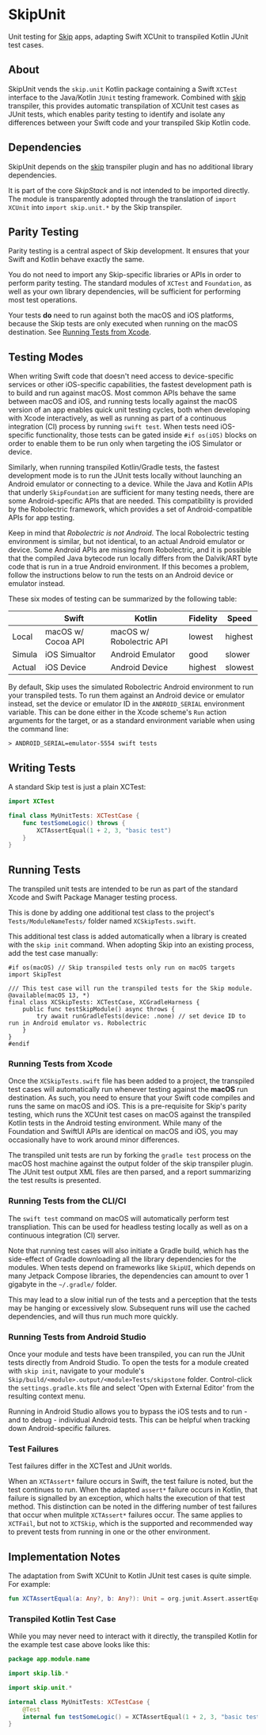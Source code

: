 # SkipUnit

Unit testing for [Skip](https://skip.tools) apps, adapting Swift XCUnit to transpiled Kotlin JUnit test cases.

## About

SkipUnit vends the `skip.unit` Kotlin package containing a Swift `XCTest` interface to the Java/Kotlin `JUnit` testing framework.
Combined with [skip](https://source.skip.tools/skip) transpiler, this provides automatic transpilation of XCUnit test cases as JUnit tests, which enables parity testing to identify and isolate any differences between your Swift code and your transpiled Skip Kotlin code.

## Dependencies

SkipUnit depends on the [skip](https://source.skip.tools/skip) transpiler plugin and has no additional library dependencies.

It is part of the core *SkipStack* and is not intended to be imported directly.
The module is transparently adopted through the translation of `import XCUnit` into `import skip.unit.*` by the Skip transpiler.

## Parity Testing

Parity testing is a central aspect of Skip development. It ensures that your Swift and Kotlin behave exactly the same.

You do not need to import any Skip-specific libraries or APIs in order to perform parity testing. 
The standard modules of `XCTest` and `Foundation`, as well as your own library dependencies, will be sufficient for performing most test operations.

Your tests **do** need to run against both the macOS and iOS platforms, because the Skip tests are only executed when running on the macOS destination. See [Running Tests from Xcode](#running-tests-from-xcode).

## Testing Modes

When writing Swift code that doesn't need access to device-specific services or other iOS-specific capabilities, the fastest development path is to build and run against macOS. Most common APIs behave the same between macOS and iOS, and running tests locally against the macOS version of an app enables quick unit testing cycles, both when developing with Xcode interactively, as well as running as part of a continuous integration (CI) process by running `swift test`. When tests need iOS-specific functionality, those tests can be gated inside `#if os(iOS)` blocks on order to enable them to be run only when targeting the iOS Simulator or device.

Similarly, when running transpiled Kotlin/Gradle tests, the fastest development mode is to run the JUnit tests locally without launching an Android emulator or connecting to a device. While the Java and Kotlin APIs that underly `SkipFoundation` are sufficient for many testing needs, there are some Android-specific APIs that are needed. This compatibility is provided by the Robolectric framework, which provides a set of Android-compatible APIs for app testing. 

Keep in mind that *Robolectric is not Android*. The local Robolectric testing environment is similar, but not identical, to an actual Android emulator or device. Some Android APIs are missing from Robolectric, and it is possible that the compiled Java bytecode run locally differs from the Dalvik/ART byte code that is run in a true Android environment. If this becomes a problem, follow the instructions below to run the tests on an Android device or emulator instead.

These six modes of testing can be summarized by the following table:

|          | Swift              | Kotlin           | Fidelity | Speed |
| ---------|--------------------|------------------|----------|-------|
| Local    | macOS w/ Cocoa API | macOS w/ Robolectric API | lowest | highest |
| Simula   | iOS Simualtor      | Android Emulator | good | slower |
| Actual   | iOS Device         | Android Device   | highest | slowest |


By default, Skip uses the simulated Robolectric Android environment to run your transpiled tests. To run them against an Android device or emulator instead, set the device or emulator ID in the `ANDROID_SERIAL` environment variable. This can be done either in the Xcode scheme's `Run` action arguments for the target, or as a standard environment variable when using the command line:

```shell
> ANDROID_SERIAL=emulator-5554 swift tests
```

## Writing Tests

A standard Skip test is just a plain XCTest:

```swift
import XCTest

final class MyUnitTests: XCTestCase {
    func testSomeLogic() throws {
        XCTAssertEqual(1 + 2, 3, "basic test")
    }
}
```

## Running Tests

The transpiled unit tests are intended to be run as part of the standard Xcode and Swift Package Manager testing process.

This is done by adding one additional test class to the project's `Tests/ModuleNameTests/` folder named `XCSkipTests.swift`.

This additional test class is added automatically when a library is created with the `skip init` command. 
When adopting Skip into an existing process, add the test case manually:

```
#if os(macOS) // Skip transpiled tests only run on macOS targets
import SkipTest

/// This test case will run the transpiled tests for the Skip module.
@available(macOS 13, *)
final class XCSkipTests: XCTestCase, XCGradleHarness {
    public func testSkipModule() async throws {
        try await runGradleTests(device: .none) // set device ID to run in Android emulator vs. Robolectric
    }   
}       
#endif
```

### Running Tests from Xcode

Once the `XCSkipTests.swift` file has been added to a project, the transpiled test cases will automatically run whenever testing against the **macOS** run destination.
As such, you need to ensure that your Swift code compiles and runs the same on macOS and iOS.
This is a pre-requisite for Skip's parity testing, which runs the XCUnit test cases on macOS against the transpiled Kotlin tests in the Android testing environment. While many of the Foundation and SwiftUI APIs are identical on macOS and iOS, you may occasionally have to work around minor differences. 

The transpiled unit tests are run by forking the `gradle test` process on the macOS host machine against the output folder of the skip transpiler plugin.
The JUnit test output XML files are then parsed, and a report summarizing the test results is presented.

### Running Tests from the CLI/CI

The `swift test` command on macOS will automatically perform test transpliation.
This can be used for headless testing locally as well as on a continuous integration (CI) server.

Note that running test cases will also initiate a Gradle build, which has the side-effect of Gradle downloading all the library dependencies for the modules. When tests depend on frameworks like `SkipUI`, which depends on many Jetpack Compose libraries, the dependencies can amount to over 1 gigabyte in the `~/.gradle/` folder. 

This may lead to a slow initial run of the tests and a perception that the tests may be hanging or excessively slow.
Subsequent runs will use the cached dependencies, and will thus run much more quickly.

### Running Tests from Android Studio

Once your module and tests have been transpiled, you can run the JUnit tests directly from Android Studio. To open the tests for a module created with `skip init`, navigate to your module's `Skip/build/<module>.output/<module>Tests/skipstone` folder. Control-click the `settings.gradle.kts` file and select 'Open with External Editor' from the resulting context menu.

Running in Android Studio allows you to bypass the iOS tests and to run - and to debug - individual Android tests. This can be helpful when tracking down Android-specific failures.

### Test Failures

Test failures differ in the XCTest and JUnit worlds. 

When an `XCTAssert*` failure occurs in Swift, the test failure is noted, but the test continues to run.
When the adapted `assert*` failure occurs in Kotlin, that failure is signalled by an exception, which halts the execution of that test method.
This distinction can be noted in the differing number of test failures that occur when mulitple `XCTAssert*` failures occur.
The same applies to `XCTFail`, but not to `XCTSkip`, which is the supported and recommended way to prevent tests from running in one or the other environment.

## Implementation Notes

The adaptation from Swift XCUnit to Kotlin JUnit test cases is quite simple.
For example:

```kotlin
fun XCTAssertEqual(a: Any?, b: Any?): Unit = org.junit.Assert.assertEquals(b, a)
```

### Transpiled Kotlin Test Case

While you may never need to interact with it directly,
the transpiled Kotlin for the example test case above looks like this:

```kotlin
package app.module.name

import skip.lib.*

import skip.unit.*

internal class MyUnitTests: XCTestCase {
    @Test
    internal fun testSomeLogic() = XCTAssertEqual(1 + 2, 3, "basic test")
}
```

